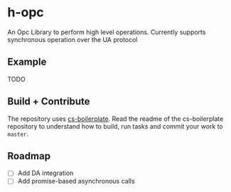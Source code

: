 h-opc
==============

An Opc Library to perform high level operations. Currently supports synchronous operation over the UA protocol

## Example

TODO

## Build + Contribute

The repository uses [cs-boilerplate](https://github.com/hylasoft-usa/cs-boilerplate). Read the readme of the cs-boilerplate repository to understand how to build, run tasks and commit your work to `master`.

## Roadmap

- [ ] Add DA integration
- [ ] Add promise-based asynchronous calls
